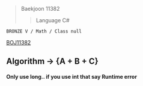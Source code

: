 >Baekjoon 11382
>>Language C#

```BRONZE V / Math / Class null```

[BOJ11382](https://www.acmicpc.net/problem/11382)<br>
<h2>Algorithm -> {A + B + C}</h2>

<h4>Only use long.. if you use int that say Runtime error</h4>
